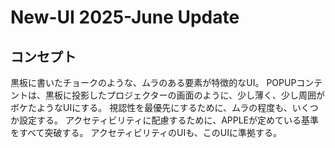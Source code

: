 # New-UI 2025-June Update
## コンセプト
黒板に書いたチョークのような、ムラのある要素が特徴的なUI。 
POPUPコンテントは、黒板に投影したプロジェクターの画面のように、少し薄く、少し周囲がボケたようなUIにする。 
視認性を最優先にするために、ムラの程度も、いくつか設定する。
アクセティビリティに配慮するために、APPLEが定めている基準をすべて突破する。
アクセティビリティのUIも、このUIに準拠する。
